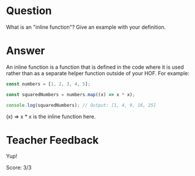 # Question
What is an "inline function"? Give an example with your definition.

# Answer
An inline function is a function that is defined in the code where it is used rather than as a separate helper function outside of your HOF. For example:
````js
const numbers = [1, 2, 3, 4, 5];

const squaredNumbers = numbers.map((x) => x * x);

console.log(squaredNumbers); // Output: [1, 4, 9, 16, 25]

````
(x) => x * x is the inline function here.

# Teacher Feedback

Yup! 

Score: 3/3